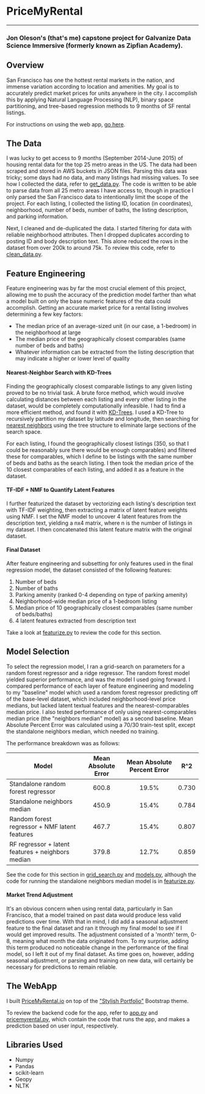 # PriceMyRental
***

### Jon Oleson's (that's me) capstone project for Galvanize Data Science Immersive (formerly known as Zipfian Academy). 

## Overview

San Francisco has one the hottest rental markets in the nation, and immense variation according to location and amenities. My goal is to accurately predict market prices for units anywhere in the city. I accomplish this by applying Natural Language Processing (NLP), binary space partitioning, and tree-based regression methods to 9 months of SF rental listings. 

For instructions on using the web app, [go here](../tree/master/webapp).

## The Data

I was lucky to get access to 9 months (September 2014-June 2015) of housing rental data for the top 25 metro areas in the US. The data had been scraped and stored in AWS buckets in JSON files. Parsing this data was tricky; some days had no data, and many listings had missing values. To see how I collected the data, refer to [get_data.py](../blob/master/code/get_data.py). The code is written to be able to parse data from all 25 metro areas I have access to, though in practice I only parsed the San Francisco data to intentionally limit the scope of the project. For each listing, I collected the listing ID, location (in coordinates), neighborhood, number of beds, number of baths, the listing description, and parking information.

Next, I cleaned and de-duplicated the data. I started filtering for data with reliable neighborhood attributes. Then I dropped duplicates according to posting ID and body description text. This alone reduced the rows in the dataset from over 200k to around 75k. To review this code, refer to [clean_data.py](../blob/master/code/clean_data.py). 

## Feature Engineering 

Feature engineering was by far the most crucial element of this project, allowing me to push the accuracy of the prediction model farther than what a model built on only the base numeric features of the data could accomplish. Getting an accurate market price for a rental listing involves determining a few key factors: 

* The median price of an average-sized unit (in our case, a 1-bedroom) in the neighborhood at large 
* The median price of the geographically closest comparables (same number of beds and baths) 
* Whatever information can be extracted from the listing description that may indicate a higher or lower level of quality 

#### Nearest-Neighbor Search with KD-Trees
Finding the geographically closest comparable listings to any given listing proved to be no trivial task. A brute force method, which would involve calculating distances between each listing and every other listing in the dataset, would be completely computationally infeasible. I had to find a more efficient method, and found it with [KD-Trees](https://www.youtube.com/watch?v=TLxWtXEbtFE). I used a KD-Tree to recursively partition my dataset by latitude and longitude, then searching for [nearest neighbors](https://en.wikipedia.org/wiki/K-d_tree#Nearest_neighbour_search) using the tree structure to eliminate large sections of the search space. 

For each listing, I found the geographically closest listings (350, so that I could be reasonably sure there would be enough comparables) and filtered these for comparables, which I define to be listings with the same number of beds and baths as the search listing. I then took the median price of the 10 closest comparables of each listing, and added it as a feature in the dataset. 

#### TF-IDF + NMF to Quantify Latent Features
I further featurized the dataset by vectorizing each listing's description text with TF-IDF weighting, then extracting a matrix of latent feature weights using NMF. I set the NMF model to uncover 4 latent features from the description text, yielding a nx4 matrix, where n is the number of listings in my dataset. I then concatenated this latent feature matrix with the original dataset.  

#### Final Dataset
After feature engineering and subsetting for only features used in the final regression model, the dataset consisted of the following features:

1. Number of beds
2. Number of baths
3. Parking amenity (ranked 0-4 depending on type of parking amenity)
4. Neighborhood-wide median price of a 1-bedroom listing
5. Median price of 10 geographically closest comparables (same number of beds/baths)
6. 4 latent features extracted from description text

Take a look at [featurize.py](../blob/master/code/featurize.py) to review the code for this section. 

## Model Selection

To select the regression model, I ran a grid-search on parameters for a random forest regressor and a ridge regressor. The random forest model yielded superior performance, and was the model I used going forward. I compared performance of each layer of feature engineering and modeling to my "baseline" model which used a random forest regressor predicting off of the base-level dataset, which included neighborhood-level price medians, but lacked latent textual features and the nearest-comparables median price. I also tested performance of only using nearest-comparables median price (the "neighbors median" model) as a second baseline. Mean Absolute Percent Error  was calculated using a 70/30 train-test split, except the standalone neighbors median, which needed no training.

The performance breakdown was as follows:

| Model        |  Mean Absolute Error  |Mean Absolute Percent Error    | R^2 |
| ------------- |:---------------------:|:---------------------------:|:-----:|
| Standalone random forest regressor|   600.8  | 19.5% | 0.730 |
| Standalone neighbors median|    450.9  | 15.4% |  0.784    |
| Random forest regressor + NMF latent features| 467.7| 15.4% |   0.807    |
| RF regressor + latent features + neighbors median| 379.8|  12.7% |  0.859    |

See the code for this section in [grid_search.py](../blob/master/code/grid_search.py) and [models.py](../blob/master/code/models.py), although the code for running the standalone neighbors median model is in [featurize.py](../blob/master/code/featurize.py). 

#### Market Trend Adjustment
It's an obvious concern when using rental data, particularly in San Francisco, that a model trained on past data would produce less valid predictions over time. With that in mind, I did add a seasonal adjustment feature to the final dataset and ran it through my final model to see if I would get improved results. The adjustment consisted of a 'month' term, 0-8, meaning what month the data originated from. To my surprise, adding this term produced no noticeable change in the performance of the final model, so I left it out of my final dataset. As time goes on, however, adding seasonal adjustment, or parsing and training on new data, will certainly be necessary for predictions to remain reliable. 

## The WebApp

I built [PriceMyRental.io](http://pricemyrental.io) on top of the ["Stylish Portfolio"](http://startbootstrap.com/template-overviews/stylish-portfolio/) Bootstrap theme. 

To review the backend code for the app, refer to [app.py](../blob/master/webapp/app.py) and [pricemyrental.py](../blob/master/webapp/pricemyrental.py), which contain the code that runs the app, and makes a prediction based on user input, respectively. 

## Libraries Used

* Numpy
* Pandas
* scikit-learn
* Geopy
* NLTK
